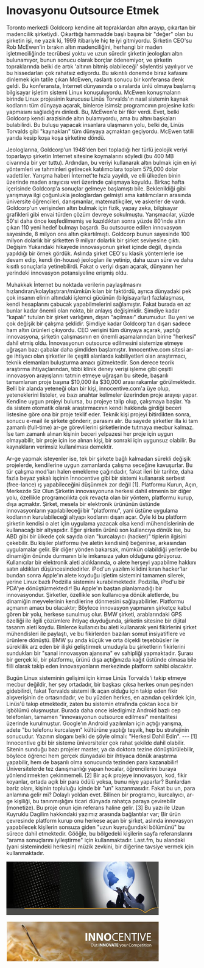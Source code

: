 # Inovasyonu Outsource Etmek

Toronto merkezli Goldcorp kendine ait topraklardan altın arayıp,
çıkartan bir madencilik şirketiydi. Çıkarttığı hammadde başlı başına
bir "değer" olan bu şirketin işi, ne yazık ki, 1999 itibariyle hiç te
iyi gitmiyordu. Şirketin CEO'su Rob McEwen'in bırakın altın
madenciliğini, herhangi bir maden işletmeciliğinde tecrübesi yoktu ve
uzun süredir şirketin jeologları altın bulunamıyor, bunun sonucu
olarak borçlar ödenemiyor, ve şirketin topraklarında belki de artık
'altının bitmiş olabileceği' söylentisi yayılıyor ve bu hissedarları
çok rahatsız ediyordu.  Bu sıkıntılı donemde biraz kafasını dinlemek
için tatile çıkan McEwen, raslantı sonucu bir konferansa denk
geldi. Bu konferansta, Internet dünyasında o sıralarda ünlü olmaya
başlamış bilgisayar işletim sistemi Linux konuşuluyordu. McEwen
konuşmaların birinde Linux projesinin kurucusu Linüs Torvalds'ın nasıl
sistemin kaynak kodlarını tüm dünyaya açarak, binlerce isimsiz
programcının projesine katkı yapmasını sağladığını dinledi.  Bu,
McEwen'e bir fikir verdi. Evet, belki Goldcorp kendi arazisinde altın
bulamıyordu, ama bu altını başkaları bulabilirdi. Bu buluşu yapacak
insanlara ulaşmanın yolu, belki de, Linüs Torvalds gibi "kaynakları"
tüm dünyaya açmaktan geçiyordu.  McEwen tatili yarıda kesip koşa koşa
şirketine döndü.

Jeologlarına, Goldcorp'un 1948'den beri topladığı her türlü jeolojik
veriyi toparlayıp şirketin Internet sitesine koymalarını söyledi (bu
400 MB civarında bir yer tuttu). Ardından, bu veriyi kullanarak altın
bulmak için en iyi yöntemleri ve tahminleri getirecek katılımcılara
toplam 575,000 dolar vadettiler. Yarışma haberi İnternet'te hızla
yayıldı, ve elli ülkeden binin üzerinde maden arayıcısı veri üzerinde
çalışmaya koyuldu. Birkaç hafta içerisinde Goldcorp'a sonuçlar gelmeye
başlamıştı bile. Beklenildiği gibi yarışmaya ilgi çoğunlukla
jeologlardan gelmişti ama katılımcıların arasında üniversite
öğrencileri, danışmanlar, matematikçiler, ve askerler de
vardı. Goldcorp'un verişinden altın bulmak için fizik, yapay zeka,
bilgisayar grafikleri gibi envai türden çözüm devreye sokulmuştu.
Yarışmacılar, yüzde 50'si daha önce keşfedilmemiş ve kazıldıktan sonra
yüzde 80'inde altın çıkan 110 yeni hedef bulmayı başardı. Bu outsource
edilen innovasyon sayesinde, 8 milyon ons altın
çıkartılmıştı. Goldcorp bunun sayesinde 100 milyon dolarlık bir
şirketten 9 milyar dolarlık bir şirket seviyesine çıktı.  Değişim
Yukarıdaki hikayede innovasyonun şirket içinde değil, dışında
yapıldığı bir örnek gördük. Aslında şirket CEO'su klasik yöntemlerle
ise devam edip, kendi (in-house) jeologları ile yetinip, daha uzun
süre ve daha kısıtlı sonuçlarla yetinebilirdi. Fakat o veriyi dışarı
açarak, dünyanın her yerindeki innovasyon potansiyeline erişmiş
oldu.

Muhakkak İnternet bu noktada verilerin paylaşılmasını
hızlandıran/kolaylaştıran/mümkün kılan bir faktördü, ayrıca dünyadaki
pek çok insanın elinin altındaki işlemci gücünün (bilgisayarlar)
fazlalaşması, kendi hesaplarını çabucak yapabilmelerini
sağlamıştır. Fakat burada en az bunlar kadar önemli olan nokta, bir
anlayış değişimidir. Şimdiye kadar "kapalı" tutulan bir şirket
varlığının, dışarı "açılması" durumudur. Bu yeni ve çok değişik bir
çalışma şeklidir. Şimdiye kadar Goldcorp'tan dışarı sadece ham altın
ürünleri çıkıyordu. CEO verişini tüm dünyaya açarak, yaptığı
innovasyona, şirketin çalışmasının en önemli aşamalarından birine
"herkesi" dahil etmiş oldu.  İnnovasyonun outsource edilmesini
sistemize etmeye uğraşan bazı çabalar daha şimdiden
başlamıştır. Innocentive.com sitesi ar-ge ihtiyacı olan şirketler ile
çeşitli alanlarda kabiliyetleri olan araştırmacı, teknik elemanları
buluşturma amacı gütmektedir. Son derece teorik araştırma
ihtiyaçlarından, tıbbi klinik deney verişi işleme gibi çeşitli
innovasyon arayışlarını tatmin etmeye uğraşan bu sitede, başarılı
tamamlanan proje başına $10,000 ila $30,000 arası rakamlar
görülmektedir. Belli bir alanda yeteneği olan bir kişi,
innocentive.com'a üye olup, yeteneklerini listeler, ve bazı anahtar
kelimeler üzerinden proje arayışı yapar. Kendine uygun projeyi
bulursa, bu projeye talip olup, çalışmaya başlar. Ya da sistem
otomatik olarak araştırmacının kendi hakkında girdiği beceri listesine
göre ona bir proje teklif eder. Teknik kişi projeyi bitirdikten sonra,
sonucu e-mail ile şirkete gönderir, parasını alır.  Bu sayede
şirketler illa ki tam zamanlı (full-time) ar-ge görevlilerini
şirketlerinde tutmaya mecbur kalmaz. İse tam zamanlı alınan kişinin
beceri yelpazesi her proje için uygun olmayabilir, bir proje için ise
alınan kişi, bir sonraki için uygunsuz olabilir. Bu kaynakların
verimsiz kullanılması demektir.

Ar-ge yapmak isteyenler ise, tek bir şirkete bağlı kalmadan sürekli
değişik projelerde, kendilerine uygun zamanlarda çalışma seceğine
kavuşurlar. Bu tür çalışma mod'ları halen emekleme çağındadır, fakat
ileri bir tarihte, daha fazla beyaz yakalı işçinin İnnocentive gibi
bir sistemi kullanarak serbest (free-lance) ış yapabileceğini düşünmek
zor değil [1].  Platformu Kurun, Açın, Merkezde Siz Olun Şirketin
innovasyonuna herkesi dahil etmenin bir diğer yolu, özellikle
programcılıkta çok revaçta olan bir yöntem, platformu kurup, dışa
açmaktır. Şirket, mesela bir elektronik ürününün üstünde
innovasyonların yapılabileceği bir "platformu", yani üstüne uygulama
kodlarının kurulabileceği altyapı kodlarını dışarı açar. Öyle ki bu
platform şirketin kendisi o alet için uygulama yazacak olsa kendi
mühendislerinin de kullanacağı bir altyapıdır. Eğer şirketin ürünü son
kullancıya dönük ise, bu ABD gibi bir ülkede çok sayıda olan
"kurcalayıcı (hacker)" tiplerin ilgisini çekebilir. Bu kişiler
platformu (ve aletin kendisini) beğenirse, arkasından uygulamalar
gelir.  Bir diğer yönden bakarsak, mümkün olabildiği yerlerde bu
dinamiğin önünde durmanın bile imkansıza yakın olduğunu
görüyoruz. Kullanıcılar bir elektronik aleti aldıklarında, o alete
herşeyi yapabilme hakkını satın aldıkları düşüncesindedirler. iPod'un
yazılım kilidini kıran hacker'lar bundan sonra Apple'ın alete koyduğu
işletim sistemini tamamen silerek, yerine Linux bazlı Podzilla
sistemini kurabilmektedir. Podzilla, iPod'u bir PDA'ye
dönüştürmektedir! Bu Apple'ın baştan planlamadığı bir innovasyondur.
Şirketler, özellikle son kullanıcıya dönük aletlerde, bu dinamiğin
meyvelerinin kendilerine dönmesini sağlayabilirler. Platformu açmanın
amacı bu olacaktır; Böylece innovasyon yapmanın şirketçe kabul gören
bir yolu, herkese sunulmuş olur. BMW şirketi, arablarındaki GPS
özelliği ile ilgili çözümlere ihtiyaç duyduğunda, şirketin sitesine
bir dijital tasarım aleti koydu. Binlerce kullanıcı bu aleti
kullanarak yeni fikirlerini şirket mühendisleri ile paylaştı, ve bu
fikirlerden bazıları somut insiyatiflere ve ürünlere dönüştü. BMW şu
anda küçük ve orta ölçekli teşebbüsler ile süreklilik arz eden bir
ilişki geliştirmek umuduyla bu şirketlerin fikirlerini sundukları bir
"sanal innovasyon ajansına" ev sahipliği yapmaktadır.  Şurası bir
gerçek ki, bir platformu, ürünü dışa açtığınızda kağıt üstünde olmasa
bile fiili olarak takip eden innovasyonların merkezinde platform
sahibi olacaktır.

Bugün Linux sisteminin gelişimi için kimse Linüs Torvalds'i takip
etmeye mecbur değildir, her şey ortadadır, bir başkası çıksa herkes
onun peşinden gidebilirdi, fakat Torvalds sistemi ilk açan olduğu için
takip eden fikir alışverişinin de ortasındadır, ve bu yüzden herkes,
en azından çekirdek için, Linüs'ü takıp etmektedir, zaten bu sistemin
etrafında çoktan koca bir işbölümü oluşmuştur.  Burada daha once
isledigimiz Android bazlı cep telefonları, tamamen "innovasyonun
outsource edilmesi" mentalitesi üzerinde kurulmuştur. Google'ın
Android yazılımları için açtığı yarışma, adete "bu telefonu
kurcalayın" kültürüne yaptığı teşvik, hep bu stratejinin sonucudur.
Yazının sloganı belki de şöyle olmalı: "Herkesi Dahil Edin".  ---
[1] Innocentive gibi bir sisteme üniversiteler çok rahat şekilde dahil
olabilir. Sitenin sunduğu bazı projeler master, ya da doktora tezine
dönüştürülebilir, böylece öğrenci hem gerçek dünyadaki bir ihtiyaca
dönük araştırma yapabilir, hem de başarılı olma sonucunda tezinden
para kazanabilir!  Üniversitelerde tez danışmanlığı yapan hocalar,
öğrencilerini buraya yönlendirmekten çekinmemeli.  [2] Bir açık
projeye innovasyon, kod, fikir koyanlar, ortada açık bir para ödülü
yoksa, bunu niye yaparlar?  Bunlardan bariz olanı, kişinin topluluğu
içinde bir "un" kazanmasıdır. Fakat bu un, para anlamına gelir mi?
Dolaylı yoldan evet. Bilinen bir programcı, kurcalıyıcı, ar-ge
kişiliği, bu tanınmışlığını ticari dünyada rahatça paraya çevirebilir
(monetize). Bu proje onun için referans haline gelir.  [3] Bu yazı ile
Uzun Kuyruklu Dagilim hakkındaki yazımız arasında bağlantılar var; Bir
ürün çevresinde platform kurup onu herkese açan bir şirket, aslında
innovasyon yapabilecek kişilerin sonsuza giden "uzun kuyruğundaki
bölümünü" bu sürece dahil etmektedir. Gööğle, bu bölgedeki kişilerin
sayfa referanslarını "arama sonuçlarını iyileştirme" için
kullanmaktadır. Last.fm, bu alandaki (yani sistemindeki herkesin)
müzik zevkini, bir diğerine tavsiye vermek için kullanmaktadır.

![](art_Outsource_Header.jpg)

![](innocentive.JPG)
